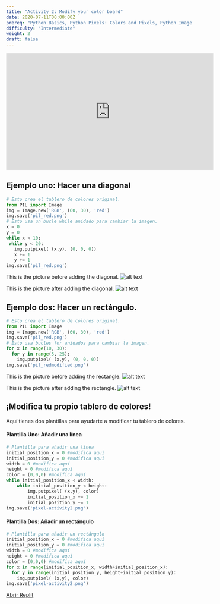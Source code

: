 ```yaml
---
title: "Activity 2: Modify your color board"
date: 2020-07-11T00:00:00Z
prereq: "Python Basics, Python Pixels: Colors and Pixels, Python Image manipulation: Open an image"
difficulty: "Intermediate"
weight: 2
draft: false
---
```


<iframe width="560" height="315" src="https://www.youtube.com/embed/WkI5ij6pTWI" frameborder="0" allow="accelerometer; autoplay; encrypted-media; gyroscope; picture-in-picture" allowfullscreen></iframe>


## Ejemplo uno: Hacer una diagonal

```python
# Esto crea el tablero de colores original.
from PIL import Image
img = Image.new('RGB', (60, 30), 'red')
img.save('pil_red.png')
# Esto usa un bucle while anidado para cambiar la imagen.
x = 0
y = 0
while x < 10:
 while y < 20:
   img.putpixel( (x,y), (0, 0, 0))
   x += 1
   y += 1
img.save('pil_red.png')
```

This is the picture before adding the diagonal.
![alt text](../../media/whileloopbefore.png "image showing while loop first example")

This is the picture after adding the diagonal.
![alt text](../../media/whileloopafter.png "image showing while loop first example")

## Ejemplo dos: Hacer un rectángulo.

```python
# Esto crea el tablero de colores original.
from PIL import Image
img = Image.new('RGB', (60, 30), 'red')
img.save('pil_red.png')
# Esto usa bucles for anidados para cambiar la imagen.
for x in range(10, 30):
  for y in range(5, 25):
    img.putpixel( (x,y), (0, 0, 0))
img.save('pil_redmodified.png')
```

This is the picture before adding the rectangle.
![alt text](../../media/whileloopbefore.png "image showing for loop first example")

This is the picture after adding the rectangle.
![alt text](../../media/forloopafter.png "image showing for loop first example")

## ¡Modifica tu propio tablero de colores!

Aquí tienes dos plantillas para ayudarte a modificar tu tablero de colores.

#### Plantilla Uno: Añadir una línea

```python
# Plantilla para añadir una línea
initial_position_x = 0 #modifica aquí
initial_position_y = 0 #modifica aquí
width = 0 #modifica aquí
height = 0 #modifica aquí
color = (0,0,0) #modifica aquí
while initial_position_x < width:
    while initial_position_y < height:
        img.putpixel( (x,y), color)
        initial_position_x += 1
        initial_position_y += 1
img.save('pixel-activity2.png')
```

#### Plantilla Dos: Añadir un rectángulo

```python
# Plantilla para añadir un rectángulo
initial_position_x = 0 #modifica aquí
initial_position_y = 0 #modifica aquí
width = 0 #modifica aquí
height = 0 #modifica aquí
color = (0,0,0) #modifica aquí
for x in range(initial_position_x, width+initial_position_x):
  for y in range(initial_position_y, height+initial_position_y):
    img.putpixel( (x,y), color)
img.save('pixel-activity2.png')
```

<a class="my-2 mx-4 btn btn-info" href="https://replit.com/@nuevofoundation/Python-Pixel-Activity2" target="_blank">Abrir Replit</a>